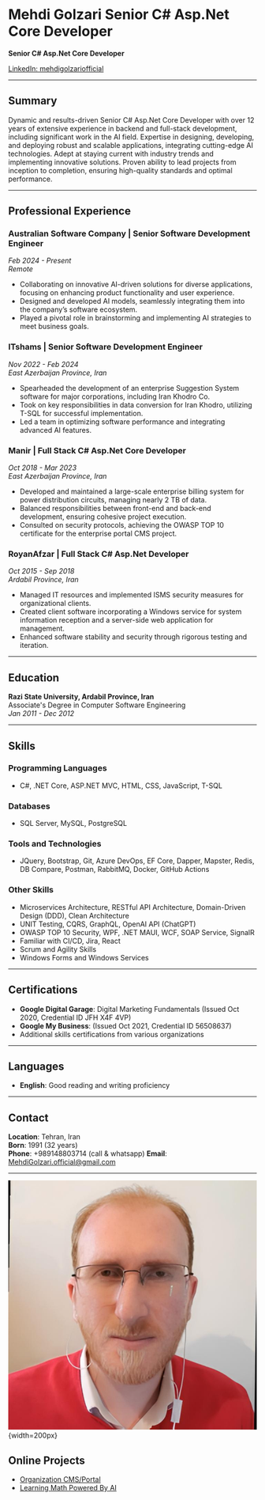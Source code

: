 # Mehdi Golzari Senior C# Asp.Net Core Developer

**Senior C# Asp.Net Core Developer**

[LinkedIn: mehdigolzariofficial](https://www.linkedin.com/in/mehdigolzariofficial)

---

## Summary

Dynamic and results-driven Senior C# Asp.Net Core Developer with over 12 years of extensive experience in backend and full-stack development, including significant work in the AI field. Expertise in designing, developing, and deploying robust and scalable applications, integrating cutting-edge AI technologies. Adept at staying current with industry trends and implementing innovative solutions. Proven ability to lead projects from inception to completion, ensuring high-quality standards and optimal performance.

---

## Professional Experience

### Australian Software Company |  Senior Software Development Engineer
*Feb 2024 - Present*  
*Remote*

- Collaborating on innovative AI-driven solutions for diverse applications, focusing on enhancing product functionality and user experience.
- Designed and developed AI models, seamlessly integrating them into the company’s software ecosystem.
- Played a pivotal role in brainstorming and implementing AI strategies to meet business goals.

### ITshams | Senior Software Development Engineer
*Nov 2022 - Feb 2024*  
*East Azerbaijan Province, Iran*

- Spearheaded the development of an enterprise Suggestion System software for major corporations, including Iran Khodro Co.
- Took on key responsibilities in data conversion for Iran Khodro, utilizing T-SQL for successful implementation.
- Led a team in optimizing software performance and integrating advanced AI features.


### Manir | Full Stack C# Asp.Net Core Developer
*Oct 2018 - Mar 2023*  
*East Azerbaijan Province, Iran*

- Developed and maintained a large-scale enterprise billing system for power distribution circuits, managing nearly 2 TB of data.
- Balanced responsibilities between front-end and back-end development, ensuring cohesive project execution.
- Consulted on security protocols, achieving the OWASP TOP 10 certificate for the enterprise portal CMS project.

### RoyanAfzar | Full Stack C# Asp.Net Developer
*Oct 2015 - Sep 2018*  
*Ardabil Province, Iran*

- Managed IT resources and implemented ISMS security measures for organizational clients.
- Created client software incorporating a Windows service for system information reception and a server-side web application for management.
- Enhanced software stability and security through rigorous testing and iteration.

---

## Education

**Razi State University, Ardabil Province, Iran**  
Associate's Degree in Computer Software Engineering  
*Jan 2011 - Dec 2012*

---

## Skills

### Programming Languages
- C#, .NET Core, ASP.NET MVC, HTML, CSS, JavaScript, T-SQL

### Databases
- SQL Server, MySQL, PostgreSQL

### Tools and Technologies
- JQuery, Bootstrap, Git, Azure DevOps, EF Core, Dapper, Mapster, Redis, DB Compare, Postman, RabbitMQ, Docker, GitHub Actions

### Other Skills
- Microservices Architecture, RESTful API Architecture, Domain-Driven Design (DDD), Clean Architecture
- UNIT Testing, CQRS, GraphQL, OpenAI API (ChatGPT)
- OWASP TOP 10 Security, WPF, .NET MAUI, WCF, SOAP Service, SignalR
- Familiar with CI/CD, Jira, React
- Scrum and Agility Skills
- Windows Forms and Windows Services

---

## Certifications

- **Google Digital Garage**: Digital Marketing Fundamentals (Issued Oct 2020, Credential ID JFH X4F 4VP)
- **Google My Business**: (Issued Oct 2021, Credential ID 56508637)
- Additional skills certifications from various organizations

---

## Languages

- **English**: Good reading and writing proficiency

---

## Contact

**Location**: Tehran, Iran  
**Born**: 1991 (32 years)  
**Phone**: +989148803714  (call & whatsapp)
**Email**: [MehdiGolzari.official@gmail.com](mailto:MehdiGolzari.official@gmail.com)

---
![Senior Asp .net core Developer Mehdi Golzari](https://github.com/mgmehdiforme/senior_Developer_ASP_Core/blob/536d12082a07599b2e453c327be8939d6fa4be48/4f45ba0a47a9856ba1636210fe2e8dbc%20(1).jpg "Mehdi Golzari"){width=200px}

## Online Projects

- [Organization CMS/Portal](https://Azrec.co.ir/)
- [Learning Math Powered By AI](https://mathcopilot2.chbk.run/)
